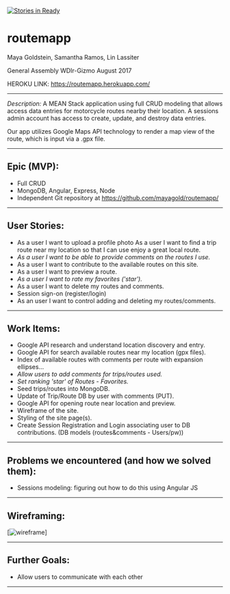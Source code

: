 [![Stories in Ready](https://badge.waffle.io/mayagold/routemapp.svg?label=ready&title=Ready)](http://waffle.io/mayagold/routemapp)

# routemapp
Maya Goldstein, Samantha Ramos, Lin Lassiter

General Assembly WDIr-Gizmo
August 2017

HEROKU LINK: https://routemapp.herokuapp.com/

***************************************************************

_Description:_ A MEAN Stack application using full CRUD modeling that allows access data entries for motorcycle routes nearby their location. A sessions admin account has access to create, update, and destroy data entries.

Our app utilizes Google Maps API technology to render a map view of the route, which is input via a .gpx file.

***************************************************************

## Epic (MVP):

* Full CRUD
* MongoDB, Angular, Express, Node
* Independent Git repository at https://github.com/mayagold/routemapp/

***************************************************************

## User Stories:
* As a user I want to upload a profile photo
As a user I want to find a trip route near my location so that I can use enjoy a great local route.
*  *As a user I want to be able to provide comments on the routes I use.*
* As a user I want to contribute to the available routes on this site.
* As a user I want to preview a route.
* *As a user I want to rate my favorites ('star').*
* As a user I want to delete my routes and comments.
* Session sign-on (register/login)
* As an user I want to control adding and deleting my routes/comments.


***************************************************************

## Work Items:
* Google API research and understand location discovery and entry.
* Google API for search available routes near my location (gpx files).
* Index of available routes with comments per route with expansion ellipses...
* *Allow users to add comments for trips/routes used.*
* *Set ranking 'star' of Routes - Favorites.*
* Seed trips/routes into MongoDB.
* Update of Trip/Route DB by user with comments (PUT).
* Google API for opening route near location and preview.
* Wireframe of the site.
* Styling of the site page(s).
* Create Session Registration and Login associating user to DB contributions. (DB models (routes&comments - Users/pw))



***************************************************************

## Problems we encountered (and how we solved them):

* Sessions modeling: figuring out how to do this using Angular JS

***************************************************************

## Wireframing:

[![wireframe](/Users/mayagold/dev/routemapp/wireframe.jpg)]

***************************************************************

## Further Goals:
* Allow users to communicate with each other

***************************************************************
